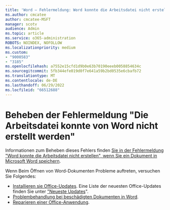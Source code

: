 ```yaml
---
title: 'Word – Fehlermeldung: Word konnte die Arbeitsdatei nicht erstellen'
ms.author: cmcatee
author: cmcatee-MSFT
manager: scotv
audience: Admin
ms.topic: article
ms.service: o365-administration
ROBOTS: NOINDEX, NOFOLLOW
ms.localizationpriority: medium
ms.custom:
- "9000583"
- "3185"
ms.openlocfilehash: a7552e15cfd1d9b0e63b70190eeeb0058854634c
ms.sourcegitcommit: 5fb344efe019d0f7e641a59b2bd0535e6cbafb72
ms.translationtype: MT
ms.contentlocale: de-DE
ms.lasthandoff: 06/29/2022
ms.locfileid: "66512688"
---
```

# <a name="resolve-the-word-could-not-create-the-work-file-error-message"></a>Beheben der Fehlermeldung "Die Arbeitsdatei konnte von Word nicht erstellt werden"

Informationen zum Beheben dieses Fehlers finden [Sie in der Fehlermeldung "Word konnte die Arbeitsdatei nicht erstellen", wenn Sie ein Dokument in Microsoft Word speichern](https://docs.microsoft.com/office/troubleshoot/word/word-could-not-create-the-work-file).

Wenn Beim Öffnen von Word-Dokumenten Probleme auftreten, versuchen Sie Folgendes:

- [Installieren sie Office-Updates](https://support.office.com/article/2ab296f3-7f03-43a2-8e50-46de917611c5). Eine Liste der neuesten Office-Updates finden Sie unter ["Neueste Updates](https://docs.microsoft.com/officeupdates/office-updates-msi)".
- [Problembehandlung bei beschädigten Dokumenten in Word](https://docs.microsoft.com/office/troubleshoot/word/damaged-documents-in-word).
- [Reparieren einer Office-Anwendung](https://support.office.com/Article/Repair-an-Office-application-7821d4b6-7c1d-4205-aa0e-a6b40c5bb88b).